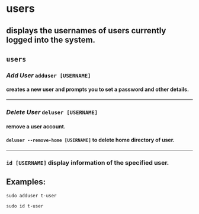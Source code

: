 # users

displays the usernames of users currently logged into the system.
---

` users `
---

### ***Add User*** ` adduser [USERNAME] ` <br>
#### creates a new user and prompts you to set a password and other details.

---

### ***Delete User*** ` deluser [USERNAME] ` <br>
#### remove a user account.
#### ` deluser --remove-home [USERNAME] ` to delete home directory of user.

---

### ` id [USERNAME] ` display information of the specified user.

## Examples:
` sudo adduser t-user `

` sudo id t-user `
